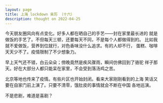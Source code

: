 ```yaml
---
layout: page
title: 上海 lockdown 亲历 （十六）
description: thought on 2022-04-25
---
```



今天朋友圈风向有点变化。好多人都在晒自己的手艺——封在家里最长进的
就是做饭的手艺了。不但每天三顿，还要每天不同，不是每个人都做得到的。
比如我就不爱做饭，营养到位就行，对色香味没什么追求。有的人却不行，
蛋糕、咖啡天天少不了。疫情限制了不少想象力。

早上天气还不错，白云朵朵；傍晚竟然是疾风骤雨，瞬间仿佛回到了骆驼
祥子那天。好在大部分人都只能呆在家里，不会受到落汤鸡之苦。

北京等地也传来了疫情。有些片区也开始封闭。看来大家刚刚看到的上海
笑话又要在自家门前上演了。只要不清零，饿肚皮的事情就会不断在中国
各地巡演。

不是悲剧，难道是喜剧？